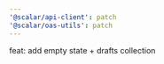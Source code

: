 ```yaml
---
'@scalar/api-client': patch
'@scalar/oas-utils': patch
---
```


feat: add empty state + drafts collection
